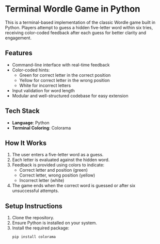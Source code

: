 # Terminal Wordle Game in Python

This is a terminal-based implementation of the classic Wordle game built in Python. Players attempt to guess a hidden five-letter word within six tries, receiving color-coded feedback after each guess for better clarity and engagement.

## Features

- Command-line interface with real-time feedback
- Color-coded hints:
  - Green for correct letter in the correct position
  - Yellow for correct letter in the wrong position
  - White for incorrect letters
- Input validation for word length
- Modular and well-structured codebase for easy extension

## Tech Stack

- **Language**: Python
- **Terminal Coloring**: Colorama

## How It Works

1. The user enters a five-letter word as a guess.
2. Each letter is evaluated against the hidden word.
3. Feedback is provided using colors to indicate:
   - Correct letter and position (green)
   - Correct letter, wrong position (yellow)
   - Incorrect letter (white)
4. The game ends when the correct word is guessed or after six unsuccessful attempts.

## Setup Instructions

1. Clone the repository.
2. Ensure Python is installed on your system.
3. Install the required package:
   ```bash
   pip install colorama
